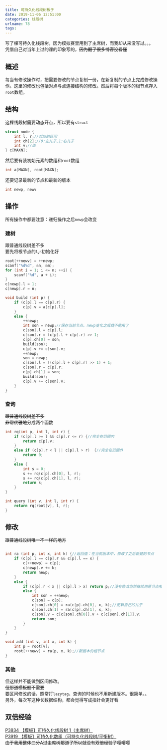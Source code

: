 ```yaml
---
title: 可持久化线段树板子
date: 2019-11-06 12:51:00
categories: 线段树
urlname: 78
tags:
---
```

<!--markdown-->
写了棵可持久化线段树，因为模拟赛里用到了主席树，而我却从来没写过。。。  
凭借自己对当年上过的课的印象写的，~~因为翻了很多博客没看懂~~  
## 概述
每当有修改操作时，把需要修改的节点复制一份，在新复制的节点上完成修改操作。这里的修改也包括对点与点连接结构的修改。然后将每个版本的根节点存入`root`数组。
## 结构
这棵线段树需要动态开点，所以要有`struct`
```cpp
struct node {
	int l, r;//对应的区间
	int ch[2];//0:左儿子,1:右儿子
	int v;//值
} c[MAXN];
```
然后要有装初始元素的数组和`root`数组
```cpp
int a[MAXN], root[MAXN];
```
还要记录最新的节点和最新的版本
```cpp
int newp, newv
```
## 操作
所有操作中都要注意：递归操作之后`newp`会改变
### 建树
跟普通线段树差不多  
要先将根节点的`l`,`r`初始化好  
```cpp
root[++newv] = ++newp;
scanf("%d%d", &n, &m);
for (int i = 1; i <= n; ++i) {
	scanf("%d", a + i);
}
c[newp].l = 1;
c[newp].r = n;
```
```cpp
void build (int p) {
	if (c[p].l == c[p].r) {
		c[p].v = a[c[p].l];
	}
	else {
		++newp;
		int son = newp;//保存当前节点。newp变化之后就不能用了
		c[son].l = c[p].l;
		c[son].r = (c[p].l + c[p].r) >> 1;
		c[p].ch[0] = son;
		build(son);
		c[p].v += c[son].v;
		++newp;
		son = newp;
		c[son].l = ((c[p].l + c[p].r) >> 1) + 1;
		c[son].r = c[p].r;
		c[p].ch[1] = son;
		build(son);
		c[p].v += c[son].v;
	}
}
```
### 查询
~~跟普通线段树差不多~~   
~~非常优雅地~~分成两个函数
```cpp
int rq(int p, int l, int r) {
	if (c[p].l >= l && c[p].r <= r) {//完全在范围内
		return c[p].v;
	}
	else if (c[p].r < l || c[p].l > r)  {//完全在范围外
		return 0;
	}
	else {
		int s = 0;
		s += rq(c[p].ch[0], l, r);
		s += rq(c[p].ch[1], l, r);
		return s;
	}
}

int query (int v, int l, int r) {
	return rq(root[v], l, r);
}
```
## 修改
~~跟普通线段树唯一不一样的地方~~
```cpp

int ra (int p, int x, int k) {//返回值：在当前版本中，修改了之后新建的节点
	if (c[p].l == c[p].r && c[p].l == x) {
		c[++newp] = c[p];
		c[newp].v += k;
		return newp;
	}
	else {
		if (c[p].r < x || c[p].l > x) return p;//没有修改当然继续用原节点啦
		else {
            int son = ++newp;
			c[son] = c[p];
			c[son].ch[0] = ra(c[p].ch[0], x, k);//更新自己的儿子
			c[son].ch[1] = ra(c[p].ch[1], x, k);
			c[son].v = c[c[son].ch[0]].v + c[c[son].ch[1]].v;
			return son;
		}
	}
}

void add (int v, int x, int k) {
	int p = root[v];
	root[++newv] = ra(p, x, k);//新版本的根节点
}
```
### 其他
但这样并不能做到区间修改。  
~~但那道模板题不需要~~  
要区间修改的话，照常打`lazytag`，查询的时候也不用新建版本。很简单。。  
另外，每次写这种长数据结构，都会觉得写成指针会更好看

## 双倍经验
[P3834 【模板】可持久化线段树 1（主席树）](https://www.luogu.org/problem/P3834)  
[P3919 【模板】可持久化数组（可持久化线段树/平衡树）](https://www.luogu.org/problem/P3919)  
~~由于我用整体二分A过主席树那道了所以就没有双倍经验了嘤嘤嘤~~  